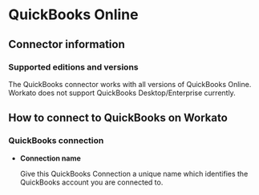 # QuickBooks Online

## Connector information



### Supported editions and versions
The QuickBooks connector works with all versions of QuickBooks Online. Workato does not support QuickBooks Desktop/Enterprise currently. 

## How to connect to QuickBooks on Workato

### QuickBooks connection 


* **Connection name**

  Give this QuickBooks Connection a unique name which identifies the QuickBooks account you are connected to.

